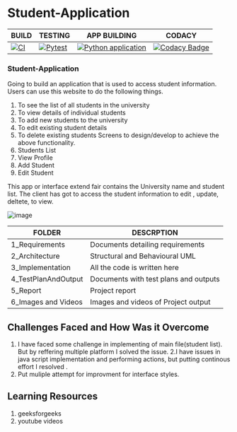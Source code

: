 # Student-Application

| BUILD     |                  TESTING             |   APP BUILDING     |   CODACY   |
|---------------------|-----------------------------------------|---------------------------|-------------------------|
| [![CI](https://github.com/GENESIS2021Q1/Applied_SDLC-Dec_Team_35/actions/workflows/main.yml/badge.svg)](https://github.com/GENESIS2021Q1/Applied_SDLC-Dec_Team_35/actions/workflows/main.yml)      |    [![Pytest](https://github.com/GENESIS2021Q1/Applied_SDLC-Sept_Team_11/actions/workflows/pytest.yml/badge.svg)](https://github.com/GENESIS2021Q1/Applied_SDLC-Dec_Team_35/actions/workflows/pytest.yml)    | [![Python application](https://github.com/GENESIS2021Q1/Applied_SDLC-Dec_Team_35/actions/workflows/python-app.yml/badge.svg)](https://github.com/GENESIS2021Q1/Applied_SDLC-Dec_Team_35/actions/workflows/python-app.yml)|[![Codacy Badge](https://app.codacy.com/project/badge/Grade/d670e4a0744e4202ac2885c9b5e4247b)](https://www.codacy.com/gh/3114-HM/JUMBLED-WORD-QUIZ/dashboard?utm_source=github.com&amp;utm_medium=referral&amp;utm_content=3114-HM/JUMBLED-WORD-QUIZ&amp;utm_campaign=Badge_Grade)  |

### Student-Application

Going to build an application that is used to access student information. Users can use
this website to do the following things.
1. To see the list of all students in the university
2. To view details of individual students
3. To add new students to the university
4. To edit existing student details
5. To delete existing students
Screens to design/develop to achieve the above functionality.
1. Students List
2. View Profile
3. Add Student
4. Edit Student 

This app or interface extend fair contains the University name and student list. The client has got to access the student information to edit , update, deltete, to view.

![image](https://user-images.githubusercontent.com/89724393/136598618-442021f2-e00b-4d6d-bf55-b2bf1d23733e.png)


| FOLDER              |                  DESCRPTION             |    
|---------------------|-----------------------------------------|
| 1_Requirements      |Documents detailing requirements         |             
| 2_Architecture      |Structural and Behavioural UML           |   
| 3_Implementation    |All the code is written here             |
| 4_TestPlanAndOutput |Documents with test plans and outputs    | 
| 5_Report            |Project report                           |
| 6_Images and Videos |Images and videos of Project output      | 




## Challenges Faced and How Was it Overcome

 1. I have faced some challenge in implementing of main file(student list). But by reffering multiple platform I solved the issue.
 2.I have issues in java script implementation and performing actions, but putting continous effort I resolved .
 3. Put muliple attempt for improvment for interface styles.

## Learning Resources

 1. geeksforgeeks
 2. youtube videos
 

